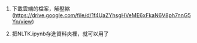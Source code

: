 
1. 下載雲端的檔案，解壓縮 (https://drive.google.com/file/d/1f4UaZYhsgHVeME6xFkaN6V8ph7nnG5Yn/view)

2. 把NLTK.ipynb存進資料夾裡，就可以用了
